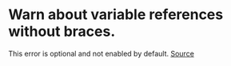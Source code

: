  # Warn about variable references without braces.

This error is optional and not enabled by default.
[Source](https://github.com/koalaman/shellcheck/wiki/SC2248)

